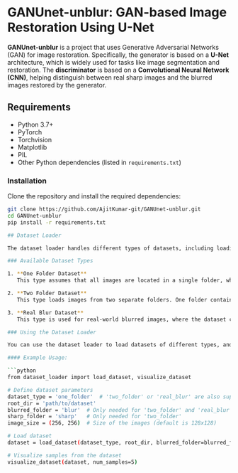 # GANUnet-unblur: GAN-based Image Restoration Using U-Net

**GANUnet-unblur** is a project that uses Generative Adversarial Networks (GAN) for image restoration. Specifically, the generator is based on a **U-Net** architecture, which is widely used for tasks like image segmentation and restoration. The **discriminator** is based on a **Convolutional Neural Network (CNN)**, helping distinguish between real sharp images and the blurred images restored by the generator.

## Requirements

- Python 3.7+
- PyTorch
- Torchvision
- Matplotlib
- PIL
- Other Python dependencies (listed in `requirements.txt`)

### Installation

Clone the repository and install the required dependencies:

```bash
git clone https://github.com/AjitKumar-git/GANUnet-unblur.git
cd GANUnet-unblur
pip install -r requirements.txt

## Dataset Loader

The dataset loader handles different types of datasets, including loading paired images from a single folder, two separate folders, or real-world blurred images for training. The loader allows you to easily load and visualize the dataset.

### Available Dataset Types

1. **One Folder Dataset**  
   This type assumes that all images are located in a single folder, where each image has a corresponding sharp or ground truth version. It loads both blurred and sharp images from a single folder.

2. **Two Folder Dataset**  
   This type loads images from two separate folders. One folder contains the blurred images, while the other contains the corresponding sharp images. The images are paired by their filenames.

3. **Real Blur Dataset**  
   This type is used for real-world blurred images, where the dataset contains pairs of blurred and sharp images in different folders (e.g., 'blur' and 'gt' folders).

### Using the Dataset Loader

You can use the dataset loader to load datasets of different types, and optionally visualize a few sample images. Below is an example of how to load and visualize the dataset.

#### Example Usage:

```python
from dataset_loader import load_dataset, visualize_dataset

# Define dataset parameters
dataset_type = 'one_folder'  # 'two_folder' or 'real_blur' are also supported
root_dir = 'path/to/dataset'
blurred_folder = 'blur'  # Only needed for 'two_folder' and 'real_blur'
sharp_folder = 'sharp'   # Only needed for 'two_folder'
image_size = (256, 256)  # Size of the images (default is 128x128)

# Load dataset
dataset = load_dataset(dataset_type, root_dir, blurred_folder=blurred_folder, sharp_folder=sharp_folder, image_size=image_size)

# Visualize samples from the dataset
visualize_dataset(dataset, num_samples=5)

